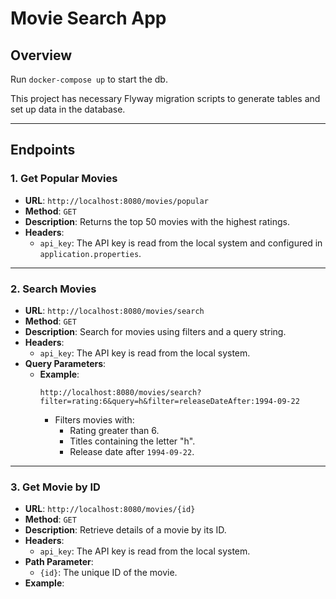 # **Movie Search App**

## **Overview**
Run `docker-compose up` to start the db.

This project has necessary Flyway migration scripts to generate tables and set up data in the database.

---

## **Endpoints**

### **1. Get Popular Movies**
- **URL**: `http://localhost:8080/movies/popular`
- **Method**: `GET`
- **Description**: Returns the top 50 movies with the highest ratings.
- **Headers**:
    - `api_key`: The API key is read from the local system and configured in `application.properties`.

---

### **2. Search Movies**
- **URL**: `http://localhost:8080/movies/search`
- **Method**: `GET`
- **Description**: Search for movies using filters and a query string.
- **Headers**:
    - `api_key`: The API key is read from the local system.
- **Query Parameters**:
    - **Example**:
      ```
      http://localhost:8080/movies/search?filter=rating:6&query=h&filter=releaseDateAfter:1994-09-22
      ```
        - Filters movies with:
            - Rating greater than 6.
            - Titles containing the letter "h".
            - Release date after `1994-09-22`.

---

### **3. Get Movie by ID**
- **URL**: `http://localhost:8080/movies/{id}`
- **Method**: `GET`
- **Description**: Retrieve details of a movie by its ID.
- **Headers**:
    - `api_key`: The API key is read from the local system.
- **Path Parameter**:
    - `{id}`: The unique ID of the movie.
- **Example**:
